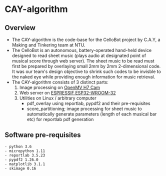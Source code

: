 # CAY-algorithm

## Overview
- The CAY-algorithm is the code-base for the CelloBot project by C.A.Y, a Making and Tinkering team at NTU.
- The CelloBot is an autonomous, battery-operated hand-held device designed to read sheet music (plays audio at designated point of musical score through web server).  The sheet music to be read must first be prepared by overlaying small 2mm by 2mm 2-dimensional code. It was our team's design objective to shrink such codes to be invisble to the naked eye while providing enough information for music retrieval. 
- The CAY-algorithm consists of 3 distinct parts:
	1. Image processing on [OpenMV H7 Cam](https://openmv.io/products/openmv-cam-h7)
	2. Web server on [ESPRESSIF ESP32-WROOM-32](https://www.espressif.com/sites/default/files/documentation/esp32-wroom-32_datasheet_en.pdf)
	3. Utilities on Linux / arbitrary computer
		- pdf_overlay using reportlab, pypdf2 and their pre-requisites
		- score_partitioning; image processing for sheet music to automatically generate parameters (length of each musical bar etc) for reportlab pdf generation

## Software pre-requisites
	- python 3.6
	- micropython 1.11
	- reportlab 3.5.23
	- pypdf2 1.26.0
	- matplotlib 3.1.1
	- skimage 0.16


